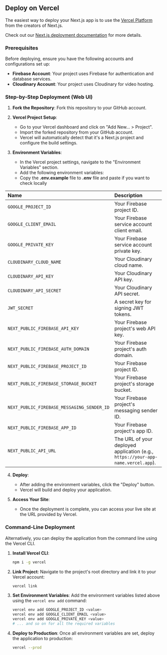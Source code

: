 ## Deploy on Vercel

The easiest way to deploy your Next.js app is to use the [Vercel Platform](https://vercel.com/new?utm_medium=default-template&filter=next.js&utm_source=create-next-app&utm_campaign=create-next-app-readme) from the creators of Next.js.

Check out our [Next.js deployment documentation](https://nextjs.org/docs/app/building-your-application/deploying) for more details.

### Prerequisites

Before deploying, ensure you have the following accounts and configurations set up:

- **Firebase Account**: Your project uses Firebase for authentication and database services.
- **Cloudinary Account**: Your project uses Cloudinary for video hosting.

### Step-by-Step Deployment (Web UI)

1.  **Fork the Repository**: Fork this repository to your GitHub account.

2.  **Vercel Project Setup**:

    - Go to your Vercel dashboard and click on "Add New... > Project".
    - Import the forked repository from your GitHub account.
    - Vercel will automatically detect that it's a Next.js project and configure the build settings.

3.  **Environment Variables**:
    - In the Vercel project settings, navigate to the "Environment Variables" section.
    - Add the following environment variables:
    - Copy the **.env.example** file to **.env** file and paste if you want to check locally

| Name                                       | Description                                                                      |
| :----------------------------------------- | :------------------------------------------------------------------------------- |
| `GOOGLE_PROJECT_ID`                        | Your Firebase project ID.                                                        |
| `GOOGLE_CLIENT_EMAIL`                      | Your Firebase service account client email.                                      |
| `GOOGLE_PRIVATE_KEY`                       | Your Firebase service account private key.                                       |
| `CLOUDINARY_CLOUD_NAME`                    | Your Cloudinary cloud name.                                                      |
| `CLOUDINARY_API_KEY`                       | Your Cloudinary API key.                                                         |
| `CLOUDINARY_API_SECRET`                    | Your Cloudinary API secret.                                                      |
| `JWT_SECRET`                               | A secret key for signing JWT tokens.                                             |
| `NEXT_PUBLIC_FIREBASE_API_KEY`             | Your Firebase project's web API key.                                             |
| `NEXT_PUBLIC_FIREBASE_AUTH_DOMAIN`         | Your Firebase project's auth domain.                                             |
| `NEXT_PUBLIC_FIREBASE_PROJECT_ID`          | Your Firebase project ID.                                                        |
| `NEXT_PUBLIC_FIREBASE_STORAGE_BUCKET`      | Your Firebase project's storage bucket.                                          |
| `NEXT_PUBLIC_FIREBASE_MESSAGING_SENDER_ID` | Your Firebase project's messaging sender ID.                                     |
| `NEXT_PUBLIC_FIREBASE_APP_ID`              | Your Firebase project's app ID.                                                  |
| `NEXT_PUBLIC_API_URL`                      | The URL of your deployed application (e.g., `https://your-app-name.vercel.app`). |

4.  **Deploy**:

    - After adding the environment variables, click the "Deploy" button.
    - Vercel will build and deploy your application.

5.  **Access Your Site**:
    - Once the deployment is complete, you can access your live site at the URL provided by Vercel.

### Command-Line Deployment

Alternatively, you can deploy the application from the command line using the Vercel CLI.

1.  **Install Vercel CLI**:

    ```bash
    npm i -g vercel
    ```

2.  **Link Project**:
    Navigate to the project's root directory and link it to your Vercel account:

    ```bash
    vercel link
    ```

3.  **Set Environment Variables**:
    Add the environment variables listed above using the `vercel env add` command:

    ```bash
    vercel env add GOOGLE_PROJECT_ID <value>
    vercel env add GOOGLE_CLIENT_EMAIL <value>
    vercel env add GOOGLE_PRIVATE_KEY <value>
    # ... and so on for all the required variables
    ```

4.  **Deploy to Production**:
    Once all environment variables are set, deploy the application to production:
    ```bash
    vercel --prod
    ```
